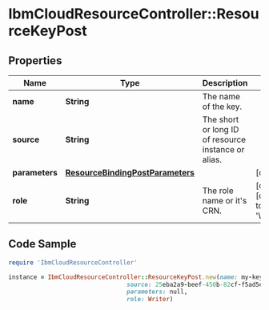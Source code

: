 # IbmCloudResourceController::ResourceKeyPost

## Properties

Name | Type | Description | Notes
------------ | ------------- | ------------- | -------------
**name** | **String** | The name of the key. | 
**source** | **String** | The short or long ID of resource instance or alias. | 
**parameters** | [**ResourceBindingPostParameters**](ResourceBindingPostParameters.md) |  | [optional] 
**role** | **String** | The role name or it&#39;s CRN. | [optional] [default to &#39;Writer&#39;]

## Code Sample

```ruby
require 'IbmCloudResourceController'

instance = IbmCloudResourceController::ResourceKeyPost.new(name: my-key,
                                 source: 25eba2a9-beef-450b-82cf-f5ad5e36c6dd,
                                 parameters: null,
                                 role: Writer)
```


